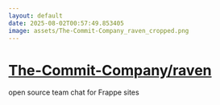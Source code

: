 ```yaml
---
layout: default
date: 2025-08-02T00:57:49.853405
image: assets/The-Commit-Company_raven_cropped.png
---
```


# [The-Commit-Company/raven](https://github.com/The-Commit-Company/raven)

open source team chat for Frappe sites
